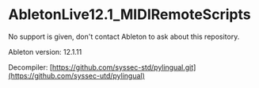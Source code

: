 # AbletonLive12.1_MIDIRemoteScripts
No support is given, don't contact Ableton to ask about this repository.

Ableton version: 12.1.11

Decompiler: [https://github.com/syssec-std/pylingual.git](https://github.com/syssec-utd/pylingual)

